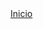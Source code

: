<html>
  <head>
<a href="https://ymb06.github.io/Prueba/HTML_Proyecto/Proyecto_Web_Youssefmf.html" target="_blank">Inicio</a>
</head>
  </html>
